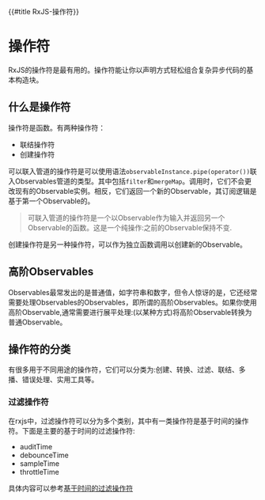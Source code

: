 {{#title RxJS-操作符}}

# 操作符

RxJS的操作符是最有用的。操作符能让你以声明方式轻松组合复杂异步代码的基本构造块。

## 什么是操作符

操作符是函数。有两种操作符：

- 联结操作符
- 创建操作符

可以联入管道的操作符是可以使用语法`observableInstance.pipe(operator())`联入Observables管道的类型。其中包括`filter`和`mergeMap`。调用时，它们不会更改现有的Observable实例。相反，它们返回一个新的Observable，其订阅逻辑是基于第一个Observable的。

> 可联入管道的操作符是一个以Observable作为输入并返回另一个Observable的函数。这是一个纯操作:之前的Observable保持不变.

创建操作符是另一种操作符，可以作为独立函数调用以创建新的Observable。

## 高阶Observables

Observables最常发出的是普通值，如字符串和数字，但令人惊讶的是，它还经常需要处理Observables的Observables，即所谓的高阶Observables。如果你使用高阶Observable,通常需要进行展平处理:(以某种方式)将高阶Observable转换为普通Observable。

## 操作符的分类

有很多用于不同用途的操作符，它们可以分类为:创建、转换、过滤、联结、多播、错误处理、实用工具等。

### 过滤操作符

在rxjs中，过滤操作符可以分为多个类别，其中有一类操作符是基于时间的操作符。下面是主要的基于时间的过滤操作符:

- auditTime
- debounceTime
- sampleTime
- throttleTime

具体内容可以参考[基于时间的过滤操作符](./filterByTime.md)
